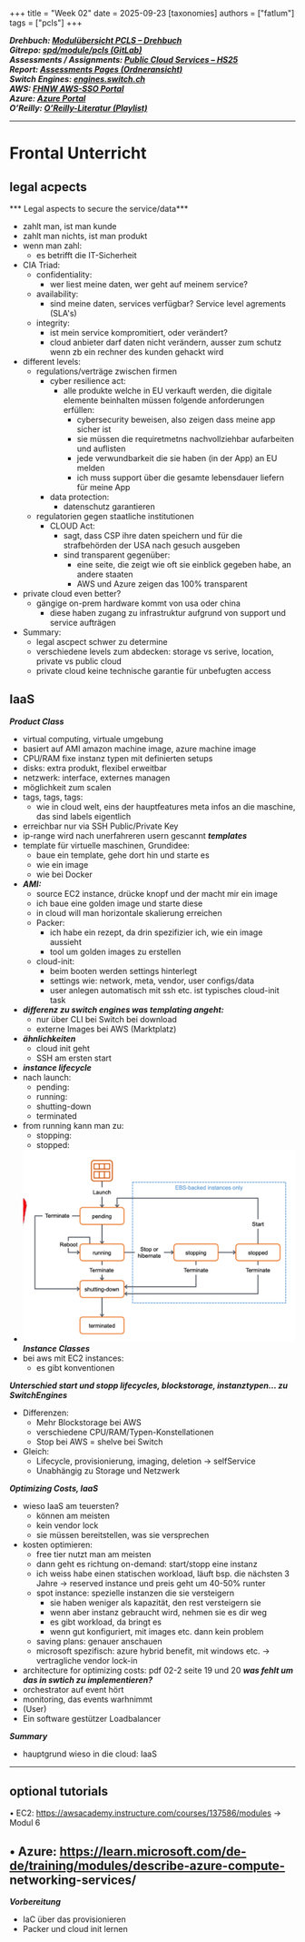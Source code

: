 +++
title = "Week 02"
date = 2025-09-23
[taxonomies]
authors = ["fatlum"]
tags = ["pcls"]
+++

***Drehbuch: [Modulübersicht PCLS – Drehbuch](https://sgi.pages.fhnw.ch/moduluebersicht/pcls/drehbuch.html)***  
***Gitrepo: [spd/module/pcls (GitLab)](https://gitlab.fhnw.ch/spd/module/pcls/)***  
***Assessments / Assignments: [Public Cloud Services – HS25](https://spd.pages.fhnw.ch/module/pcls/tutorials/assignments/public-cloud-services/hs25/index.html)***  
***Report: [Assessments Pages (Ordneransicht)](https://gitlab.fhnw.ch/spd/module/pcls/tutorials/assignments/-/tree/main/modules/assessments/pages/)***  
***Switch Engines: [engines.switch.ch](https://engines.switch.ch/)***  
***AWS: [FHNW AWS-SSO Portal](https://fhnw.awsapps.com/start/#/?tab=accounts)***  
***Azure: [Azure Portal](https://portal.azure.com)***  
***O’Reilly: [O’Reilly-Literatur (Playlist)](https://learning.oreilly.com/playlists/a27d30d7-f139-4476-9c3a-e0abeb0f89da/)***

---

# Frontal Unterricht

## legal acpects
*** Legal aspects to secure the service/data***
- zahlt man, ist man kunde
- zahlt man nichts, ist man produkt
- wenn man zahl:
  - es betrifft die IT-Sicherheit
- CIA Triad:
  - confidentiality:
    - wer liest meine daten, wer geht auf meinem service?
  - availability:
    - sind meine daten, services verfügbar? Service level agrements (SLA's)
  - integrity:
    - ist mein service kompromitiert, oder verändert?
    - cloud anbieter darf daten nicht verändern, ausser zum schutz wenn zb ein rechner des kunden gehackt wird
- different levels:
  - regulations/verträge zwischen firmen
    - cyber resilience act:
      - alle produkte welche in EU verkauft werden, die digitale elemente beinhalten müssen folgende anforderungen erfüllen:
        - cybersecurity beweisen, also zeigen dass meine app sicher ist
        - sie müssen die requiretmetns nachvollziehbar aufarbeiten und auflisten
        - jede verwundbarkeit die sie haben (in der App) an EU melden
        - ich muss support über die gesamte lebensdauer liefern für meine App
    - data protection:
      - datenschutz garantieren
  - regulatorien gegen staatliche institutionen
    - CLOUD Act:
      - sagt, dass CSP ihre daten speichern und für die strafbehörden der USA nach gesuch ausgeben 
      - sind transparent gegenüber:
        - eine seite, die zeigt wie oft sie einblick gegeben habe, an andere staaten
        - AWS und Azure zeigen das 100% transparent
- private cloud even better?
  - gängige on-prem hardware kommt von usa oder china
    - diese haben zugang zu infrastruktur aufgrund von support und service aufträgen
- Summary:
  - legal ascpect schwer zu determine
  - verschiedene levels zum abdecken: storage vs serive, location, private vs public cloud
  - private cloud keine technische garantie für unbefugten access

## IaaS
***Product Class***
- virtual computing, virtuale umgebung
- basiert auf AMI amazon machine image, azure machine image
- CPU/RAM fixe instanz typen mit definierten setups
- disks: extra produkt, flexibel erweitbar
- netzwerk: interface, externes managen
- möglichkeit zum scalen
- tags, tags, tags:
  - wie in cloud welt, eins der hauptfeatures meta infos an die maschine, das sind labels eigentlich 
- erreichbar nur via SSH Public/Private Key
- ip-range wird nach unerfahreren usern gescannt
***templates***
- template für virtuelle maschinen, Grundidee:
  - baue ein template, gehe dort hin und starte es
  - wie ein image
  - wie bei Docker
- ***AMI:***
  - source EC2 instance, drücke knopf und der macht mir ein image
  - ich baue eine golden image und starte diese
  - in cloud will man horizontale skalierung erreichen 
  - Packer:
    - ich habe ein rezept, da drin spezifizier ich, wie ein image aussieht
    - tool um golden images zu erstellen
  - cloud-init:
    - beim booten werden settings hinterlegt
    - settings wie: network, meta, vendor, user configs/data
    - user anlegen automatisch mit ssh etc. ist typisches cloud-init task
- ***differenz zu switch engines was templating angeht:***
  - nur über CLI bei Switch bei download
  - externe Images bei AWS (Marktplatz)
- ***ähnlichkeiten***
  - cloud init geht
  - SSH am ersten start
- ***instance lifecycle***
- nach launch:
  - pending:
  - running:
  - shutting-down
  - terminated
- from running kann man zu:
  - stopping:
  - stopped:
- ![img.png](img.png)
***Instance Classes***
- bei aws mit EC2 instances:
  - es gibt konventionen

***Unterschied start und stopp lifecycles, blockstorage, instanztypen... zu SwitchEngines***
- Differenzen:
  - Mehr Blockstorage bei AWS
  - verschiedene CPU/RAM/Typen-Konstellationen
  - Stop bei AWS = shelve bei Switch
- Gleich:
  - Lifecycle, provisionierung, imaging, deletion -> selfService
  - Unabhängig zu Storage und Netzwerk

***Optimizing Costs, IaaS***
- wieso IaaS am teuersten?
  - können am meisten
  - kein vendor lock
  - sie müssen bereitstellen, was sie versprechen
- kosten optimieren:
  - free tier nutzt man am meisten
  - dann geht es richtung on-demand: start/stopp eine instanz
  - ich weiss habe einen statischen workload, läuft bsp. die nächsten 3 Jahre -> reserved instance und preis geht um 40-50% runter
  - spot instance: spezielle instanzen die sie versteigern
    - sie haben weniger als kapazität, den rest versteigern sie
    - wenn aber instanz gebraucht wird, nehmen sie es dir weg
    - es gibt workload, da bringt es 
    - wenn gut konfiguriert, mit images etc. dann kein problem
  - saving plans: genauer anschauen
  - microsoft spezifisch: azure hybrid benefit, mit windows etc. -> vertragliche vendor lock-in
- architecture for optimizing costs: pdf 02-2 seite 19 und 20
***was fehlt um das in swtich zu implementieren?***
- orchestrator auf event hört
- monitoring, das events warhnimmt
- (User)
- Ein software gestützer Loadbalancer

***Summary***
- hauptgrund wieso in die cloud: IaaS

---
## optional tutorials
• EC2:
https://awsacademy.instructure.com/courses/137586/modules → Modul 6

• Azure:
https://learn.microsoft.com/de-de/training/modules/describe-azure-compute-
networking-services/
---

***Vorbereitung***
- IaC über das provisionieren
- Packer und cloud init lernen 